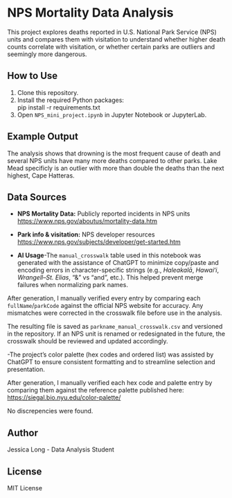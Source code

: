# NPS Mortality Data Analysis

This project explores deaths reported in U.S. National Park Service (NPS) units and compares them with visitation to understand whether higher death counts correlate with visitation, or whether certain parks are outliers and seemingly more dangerous.

## How to Use
1. Clone this repository.
2. Install the required Python packages:  
   pip install -r requirements.txt
3. Open `NPS_mini_project.ipynb` in Jupyter Notebook or JupyterLab.


## Example Output
The analysis shows that drowning is the most frequent cause of death and several NPS units have many more deaths compared to other parks. Lake Mead specificly is an outlier with more than double the deaths than the next highest, Cape Hatteras. 


## Data Sources
- **NPS Mortality Data:** Publicly reported incidents in NPS units https://www.nps.gov/aboutus/mortality-data.htm

- **Park info & visitation:** NPS developer resources https://www.nps.gov/subjects/developer/get-started.htm

- **AI Usage**-The `manual_crosswalk` table used in this notebook was generated with the assistance of ChatGPT to minimize copy/paste and encoding errors in character-specific strings (e.g., *Haleakalā*, *Hawaiʻi*, *Wrangell–St. Elias*, “&” vs “and”, etc.). This helped prevent merge failures when normalizing park names.

 After generation, I manually verified every entry by comparing each `fullName`/`parkCode` against the official NPS website for accuracy. Any mismatches were corrected in the crosswalk file before use in the analysis.

The resulting file is saved as `parkname_manual_crosswalk.csv` and versioned in the repository. If an NPS unit is renamed or redesignated in the future, the crosswalk should be reviewed and updated accordingly.

-The project’s color palette (hex codes and ordered list) was assisted by ChatGPT to ensure consistent formatting and to streamline selection and presentation.

After generation, I manually verified each hex code and palette entry by comparing them against the reference palette published here:  
<https://siegal.bio.nyu.edu/color-palette/>

No discrepencies were found.

## Author
Jessica Long - Data Analysis Student

## License
MIT License